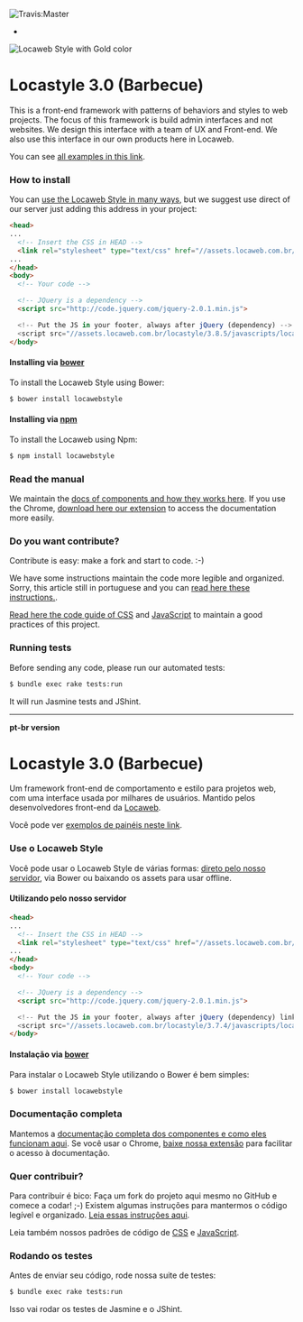 ![Travis:Master](https://travis-ci.org/locaweb/locawebstyle.svg?branch=master "Travis Master")

-

![Locaweb Style with Gold color](http://i.imgur.com/3mBJPr4.png "Locaweb Style")


# Locastyle 3.0 (Barbecue)

This is a front-end framework with patterns of behaviors and styles to
web projects. The focus of this framework is build admin interfaces
and not websites. We design this interface with a team of UX and
Front-end. We also use this interface in our own products here in
Locaweb.

You can see
[all examples in this link](http://opensource.locaweb.com.br/locawebstyle/documentacao/exemplos/).

### How to install

You can
[use the Locaweb Style in many ways](http://opensource.locaweb.com.br/locawebstyle/documentacao/introducao/),
but we suggest use direct of our server just adding this address in
your project:

```html
<head>
...
  <!-- Insert the CSS in HEAD -->
  <link rel="stylesheet" type="text/css" href="//assets.locaweb.com.br/locastyle/3.8.5/stylesheets/locastyle.css">
...
</head>
<body>
  <!-- Your code -->

  <!-- JQuery is a dependency -->
  <script src="http://code.jquery.com/jquery-2.0.1.min.js">

  <!-- Put the JS in your footer, always after jQuery (dependency) -->
  <script src="//assets.locaweb.com.br/locastyle/3.8.5/javascripts/locastyle.js"></script>
</body>
```


#### Installing via [bower](http://bower.io)

To install the Locaweb Style using Bower:

```sh
$ bower install locawebstyle
```

#### Installing via [npm](https://www.npmjs.com/)

To install the Locaweb using Npm:

```sh
$ npm install locawebstyle
```

### Read the manual

We maintain the
[docs of components and how they works here](http://opensource.locaweb.com.br/locawebstyle/documentacao/introducao/). If
you use the Chrome,
[download here our extension](http://opensource.locaweb.com.br/locawebstyle/documentacao/introducao/chrome/)
to access the documentation more easily.

### Do you want contribute?

Contribute is easy: make a fork and start to code. :-)

We have some instructions maintain the code more legible and
organized. Sorry, this article still in portuguese and you can
[read here these instructions.](http://opensource.locaweb.com.br/locawebstyle/documentacao/introducao/contribua/).

[Read here the code guide of CSS](http://opensource.locaweb.com.br/locawebstyle/documentacao/praticas/css/)
and
[JavaScript](http://opensource.locaweb.com.br/locawebstyle/documentacao/praticas/javascript/)
to maintain a good practices of this project.

### Running tests

Before sending any code, please run our automated tests:

```sh
$ bundle exec rake tests:run
```

It will run Jasmine tests and JShint.

---
**pt-br version**

# Locastyle 3.0 (Barbecue)

Um framework front-end de comportamento e estilo para projetos web,
com uma interface usada por milhares de usuários. Mantido pelos
desenvolvedores front-end da [Locaweb](http://locaweb.com.br/).

Você pode ver
[exemplos de painéis neste link](http://opensource.locaweb.com.br/locawebstyle/documentacao/exemplos/).

### Use o Locaweb Style

Você pode usar o Locaweb Style de várias formas:
[direto pelo nosso servidor](//assets.locaweb.com.br/locastyle/3.7.4/javascripts/locastyle.js),
via Bower ou baixando os assets para usar offline.

#### Utilizando pelo nosso servidor

```html
<head>
...
  <!-- Insert the CSS in HEAD -->
  <link rel="stylesheet" type="text/css" href="//assets.locaweb.com.br/locastyle/3.7.4/stylesheets/locastyle.css">
...
</head>
<body>
  <!-- Your code -->

  <!-- JQuery is a dependency -->
  <script src="http://code.jquery.com/jquery-2.0.1.min.js">

  <!-- Put the JS in your footer, always after jQuery (dependency) link -->
  <script src="//assets.locaweb.com.br/locastyle/3.7.4/javascripts/locastyle.js"></script>
</body>
```

#### Instalação via [bower](http://bower.io)

Para instalar o Locaweb Style utilizando o Bower é bem simples:

```sh
$ bower install locawebstyle
```

### Documentação completa

Mantemos a
[documentação completa dos componentes e como eles funcionam aqui](http://opensource.locaweb.com.br/locawebstyle/documentacao/introducao/). Se
você usar o Chrome,
[baixe nossa extensão](http://opensource.locaweb.com.br/locawebstyle/documentacao/introducao/chrome/)
para facilitar o acesso à documentação.

### Quer contribuir?

Para contribuir é bico: Faça um fork do projeto aqui mesmo no GitHub e
comece a codar! ;-) Existem algumas instruções para mantermos o código
legível e
organizado. [Leia essas instruções aqui](http://opensource.locaweb.com.br/locawebstyle/documentacao/introducao/contribua/).

Leia também nossos padrões de código de
[CSS](http://opensource.locaweb.com.br/locawebstyle/documentacao/praticas/css/)
e
[JavaScript](http://opensource.locaweb.com.br/locawebstyle/documentacao/praticas/javascript/).

### Rodando os testes

Antes de enviar seu código, rode nossa suite de testes:

```sh
$ bundle exec rake tests:run
```

Isso vai rodar os testes de Jasmine e o JShint.
